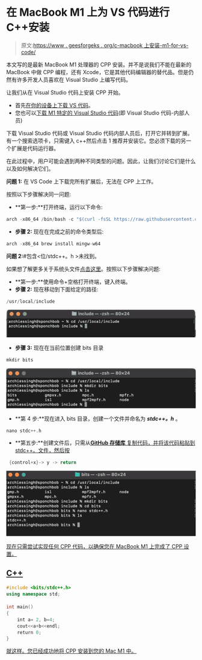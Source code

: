 # 在 MacBook M1 上为 VS 代码进行 C++安装

> 原文:[https://www . geesforgeks . org/c-macbook 上安装-m1-for-vs-code/](https://www.geeksforgeeks.org/c-installation-on-macbook-m1-for-vs-code/)

本文写的是最新 MacBook M1 处理器的 CPP 安装。并不是说我们不能在最新的 MacBook 中做 CPP 编程，还有 Xcode，它是其他代码编辑器的替代品。但是仍然有许多开发人员喜欢在 Visual Studio 上编写代码。

让我们从在 Visual Studio 代码上安装 CPP 开始。

*   首先[在你的设备上下载 VS 代码](https://code.visualstudio.com)。
*   您也可以[下载 M1 特定的 Visual Studio 代码](https://code.visualstudio.com/insiders/)(即 Visual Studio 代码-内部人员)

下载 Visual Studio 代码或 Visual Studio 代码内部人员后，打开它并转到扩展。有一个搜索选项卡，只需键入 c++然后点击 1 推荐并安装它。您必须下载的另一个扩展是代码运行器。

在此过程中，用户可能会遇到两种不同类型的问题。因此，让我们讨论它们是什么以及如何解决它们。

**问题 1:** 在 VS Code 上下载完所有扩展后，无法在 CPP 上工作。

按照以下步骤解决同一问题:

*   **第一步:**打开终端，运行以下命令:

```cpp
arch -x86_64 /bin/bash -c "$(curl -fsSL https://raw.githubusercontent.com/  Homebrew/install/master/install.sh)"
```

*   **步骤 2:** 现在在完成之前的命令类型后:

```cpp
arch -x86_64 brew install mingw-w64
```

**问题 2:**#包含<位/stdc++。h >未找到。

如果想了解更多关于系统头文件[点击这里](https://www.geeksforgeeks.org/c-c-include-directive-with-examples/#:~:text=%23include%20is%20a%20way%20of,file%20into%20the%20following%20program.)。按照以下步骤解决问题:

*   **第一步:**使用命令+空格打开终端，键入终端。
*   **步骤 2:** 现在移动到下面给定的路径:

```cpp
/usr/local/include
```

![](img/5ee408ed295bde925817c59fd4c25ccd.png)

*   **步骤 3:** 现在在当前位置创建 bits 目录

```cpp
mkdir bits
```

![](img/f85a05d541a31c5f26d6f67fdec45b5e.png)

*   **第 4 步:**现在进入 bits 目录，创建一个文件并命名为 ***stdc++。h*** 。

```cpp
nano stdc++.h
```

*   **第五步:**创建文件后，只需从<u>[**<u>GitHub 存储库</u>**](https://github.com/Archies13Singh/cpp-important-packages-file/blob/main/stdc++.h) 复制代码，并将该代码粘贴到 stdc++。文件，然后按</u>

```cpp
 {control+x}-> y -> return
```

<u>![](img/d90160f01eebe16c5fd0fdc376b0aca2.png)</u>

<u>现在只需尝试实现任何 CPP 代码，以确保您在 MacBook M1 上完成了 CPP 设置。</u>

## <u>C++</u>

```cpp
#include <bits/stdc++.h>
using namespace std;

int main()
{
    int a= 2, b=4;
    cout<<a+b<<endl;
    return 0;
}
```

<u>就这样。您已经成功地将 CPP 安装到您的 Mac M1 中。</u>